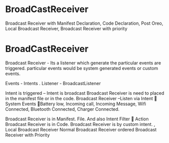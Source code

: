 # BroadCastReceiver
Broadcast Receiver with Manifest Declaration, Code Declaration, Post Oreo, Local Broadcast Receiver, Broadcast Receiver with priority


# BroadCastReceiver
Broadcast Receiver - Its a listener which generate the particular events are triggered. particular events would be system generated events or custom events.

Events - Intents .
Listener - BroadcastListener

Intent is triggered – Intent is broadcast
Broadcast Receiver is need to placed in the manifest file or in the code.
Broadcast Receiver –Listen via Intent   System Events Battery low, Incoming call, Incoming Message, Wifi Connected, Bluetooth Connected, Charger Connected.

Broadcast Receiver is in Manifest. File.
And also Intent Filter  Action
Broadcast Receiver is in Code.
Broadcast Receiver is by custom intent.
<receiver exported = false>, Local Broadcast Receiver
Normal Broadcast Receiver
ordered Broadcast Receiver with Priority

